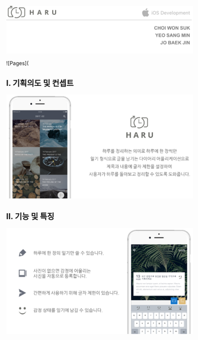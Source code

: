 ![기획의도](https://github.com/projectlife724/i.wonsuk.choi/blob/master/하루%20한%20장/하루%20Header.png?raw=true)

![Pages](

## I. 기획의도 및 컨셉트
![컨셉트 및 기획의도](https://github.com/projectlife724/i.wonsuk.choi/blob/master/하루%20한%20장/컨셉트%20및%20기획의도.png?raw=true)


## II. 기능 및 특징 
![특징](https://github.com/projectlife724/i.wonsuk.choi/blob/master/하루%20한%20장/특징.png?raw=true)



